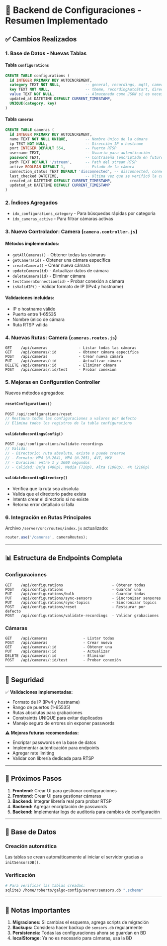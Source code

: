# 🎯 Backend de Configuraciones - Resumen Implementado

## ✅ Cambios Realizados

### 1. **Base de Datos - Nuevas Tablas**

#### Tabla `configurations`
```sql
CREATE TABLE configurations (
  id INTEGER PRIMARY KEY AUTOINCREMENT,
  category TEXT NOT NULL,           -- general, recordings, mqtt, cameras, sensors, topics
  key TEXT NOT NULL,                -- theme, recordingAutoStart, directory, etc.
  value TEXT NOT NULL,              -- Almacenado como JSON si es necesario
  updated_at DATETIME DEFAULT CURRENT_TIMESTAMP,
  UNIQUE(category, key)
)
```

#### Tabla `cameras`
```sql
CREATE TABLE cameras (
  id INTEGER PRIMARY KEY AUTOINCREMENT,
  name TEXT NOT NULL UNIQUE,        -- Nombre único de la cámara
  ip TEXT NOT NULL,                 -- Dirección IP o hostname
  port INTEGER DEFAULT 554,         -- Puerto RTSP
  username TEXT,                    -- Usuario para autenticación
  password TEXT,                    -- Contraseña (encriptada en futuro)
  path TEXT DEFAULT '/stream',      -- Path del stream RTSP
  active BOOLEAN DEFAULT 1,         -- Estado de la cámara
  connection_status TEXT DEFAULT 'disconnected', -- disconnected, connected, testing
  last_checked DATETIME,            -- Última vez que se verificó la conexión
  created_at DATETIME DEFAULT CURRENT_TIMESTAMP,
  updated_at DATETIME DEFAULT CURRENT_TIMESTAMP
)
```

### 2. **Índices Agregados**
- `idx_configurations_category` - Para búsquedas rápidas por categoría
- `idx_cameras_active` - Para filtrar cámaras activas

### 3. **Nuevo Controlador: Camera (`camera.controller.js`)**

#### Métodos implementados:
- `getAllCameras()` - Obtener todas las cámaras
- `getCamera(id)` - Obtener una cámara específica
- `createCamera()` - Crear nueva cámara
- `updateCamera(id)` - Actualizar datos de cámara
- `deleteCamera(id)` - Eliminar cámara
- `testCameraConnection(id)` - Probar conexión a cámara
- `isValidIP()` - Validar formato de IP (IPv4 y hostname)

#### Validaciones incluidas:
- IP o hostname válido
- Puerto entre 1-65535
- Nombre único de cámara
- Ruta RTSP válida

### 4. **Nuevas Rutas: Camera (`cameras.routes.js`)**

```
GET    /api/cameras              - Listar todas las cámaras
GET    /api/cameras/:id          - Obtener cámara específica
POST   /api/cameras              - Crear nueva cámara
PUT    /api/cameras/:id          - Actualizar cámara
DELETE /api/cameras/:id          - Eliminar cámara
POST   /api/cameras/:id/test     - Probar conexión
```

### 5. **Mejoras en Configuration Controller**

Nuevos métodos agregados:

#### `resetConfigurations()`
```javascript
POST /api/configurations/reset
// Restaura todas las configuraciones a valores por defecto
// Elimina todos los registros de la tabla configurations
```

#### `validateRecordingsConfig()`
```javascript
POST /api/configurations/validate-recordings
// Valida:
// - Directorio: ruta absoluta, existe o puede crearse
// - Formato: MP4 (H.264), MP4 (H.265), AVI, MKV
// - Duración: entre 1 y 3600 segundos
// - Calidad: Baja (480p), Media (720p), Alta (1080p), 4K (2160p)
```

#### `validateRecordingDirectory()`
- Verifica que la ruta sea absoluta
- Valida que el directorio padre exista
- Intenta crear el directorio si no existe
- Retorna error detallado si falla

### 6. **Integración en Rutas Principales**

Archivo `/server/src/routes/index.js` actualizado:
```javascript
router.use('/cameras', cameraRoutes);
```

---

## 📊 Estructura de Endpoints Completa

### Configuraciones
```
GET    /api/configurations                      - Obtener todas
POST   /api/configurations                      - Guardar una
PUT    /api/configurations/bulk                 - Guardar todas
PUT    /api/configurations/sync-sensors         - Sincronizar sensores
PUT    /api/configurations/sync-topics          - Sincronizar topics
POST   /api/configurations/reset                - Restaurar por defecto
POST   /api/configurations/validate-recordings  - Validar grabaciones
```

### Cámaras
```
GET    /api/cameras                - Listar todas
POST   /api/cameras                - Crear nueva
GET    /api/cameras/:id            - Obtener una
PUT    /api/cameras/:id            - Actualizar
DELETE /api/cameras/:id            - Eliminar
POST   /api/cameras/:id/test       - Probar conexión
```

---

## 🔐 Seguridad

✅ **Validaciones implementadas:**
- Formato de IP (IPv4 y hostname)
- Rango de puertos (1-65535)
- Rutas absolutas para grabaciones
- Constraintts UNIQUE para evitar duplicados
- Manejo seguro de errores sin exponer passwords

⚠️ **Mejoras futuras recomendadas:**
- Encriptar passwords en la base de datos
- Implementar autenticación para endpoints
- Agregar rate limiting
- Validar con librería dedicada para RTSP

---

## 🚀 Próximos Pasos

1. **Frontend:** Crear UI para gestionar configuraciones
2. **Frontend:** Crear UI para gestionar cámaras
3. **Backend:** Integrar librería real para probar RTSP
4. **Backend:** Agregar encriptación de passwords
5. **Backend:** Implementar logs de auditoría para cambios de configuración

---

## 💾 Base de Datos

### Creación automática
Las tablas se crean automáticamente al iniciar el servidor gracias a `initSensorsDB()`.

### Verificación
```bash
# Para verificar las tablas creadas:
sqlite3 /home/roberto/galgo-config/server/sensors.db ".schema"
```

---

## 📝 Notas Importantes

1. **Migraciones:** Si cambias el esquema, agrega scripts de migración
2. **Backups:** Considera hacer backup de `sensors.db` regularmente
3. **Persistencia:** Todas las configuraciones ahora se guardan en BD
4. **localStorage:** Ya no es necesario para cámaras, usa la BD
